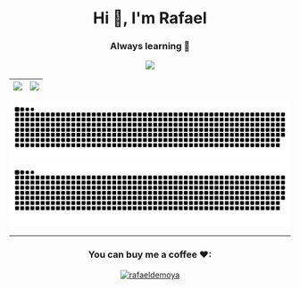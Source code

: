 <h1 align="center">Hi 👋, I'm Rafael</h1>
<h3 align="center">Always learning 💪</h3>

<p align="center">
 <a target="_blank" href=https://github.com/RafaelDeMoya>
  <img src=https://img.shields.io/github/followers/RafaelDeMoya?label=follow%20me&style=social />
</a></p>

|![](https://github-readme-stats.vercel.app/api?username=rafaeldemoya&show_icons=true&theme=transparent&hide_border=true)|![](https://github-readme-streak-stats.herokuapp.com/?user=rafaeldemoya&background=DD272700&hide_border=true&theme=windows-dark)|
|-|-|

![snakedark](https://raw.githubusercontent.com/rafaeldemoya/rafaeldemoya/output/github-contribution-grid-snake-dark.svg#gh-dark-mode-only)![snakelight](https://raw.githubusercontent.com/rafaeldemoya/rafaeldemoya/output/github-contribution-grid-snake.svg#gh-light-mode-only)

<hr>


<h3 align="center">You can buy me a coffee ❤:</h3>
<p align="center"><a href="https://www.buymeacoffee.com/rafaeldemoya"> <img align="center" src="https://cdn.buymeacoffee.com/buttons/v2/default-yellow.png" height="50" width="210" alt="rafaeldemoya" /></a></p><br><br>
